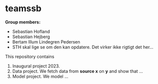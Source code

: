 # teamssb

**Group members:**
- Sebastian Hofland
- Sebastian Hejberg
- Bertam Illum Lindegren Pedersen 
- STH skal lige se om den kan opdatere. Det virker ikke rigtigt det her...

This repository contains  
1. Inaugural project 2023. 
2. Data project. We fetch data from **source x** on **y** and show that ...
3. Model project. We model ...
